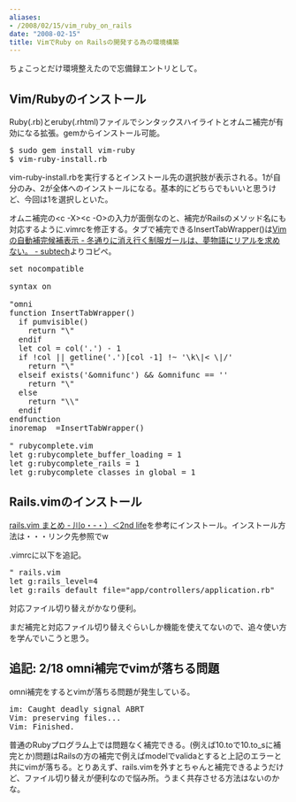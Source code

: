 ```yaml
---
aliases:
- /2008/02/15/vim_ruby_on_rails
date: "2008-02-15"
title: VimでRuby on Railsの開発する為の環境構築
---
```

ちょこっとだけ環境整えたので忘備録エントリとして。

<h2>Vim/Rubyのインストール</h2>
Ruby(.rb)とeruby(.rhtml)ファイルでシンタックスハイライトとオムニ補完が有効になる拡張。gemからインストール可能。

<pre lang="bash">
$ sudo gem install vim-ruby
$ vim-ruby-install.rb
</pre>

vim-ruby-install.rbを実行するとインストール先の選択肢が表示される。1が自分のみ、2が全体へのインストールになる。基本的にどちらでもいいと思うけど、今回は1を選択しといた。

オムニ補完の<c -X></c><c -O>の入力が面倒なのと、補完がRailsのメソッド名にも対応するように.vimrcを修正する。タブで補完できるInsertTabWrapper()は<a href="http://subtech.g.hatena.ne.jp/cho45/20071108/1194475703">Vim の自動補完候補表示 - 冬通りに消え行く制服ガールは、夢物語にリアルを求めない。 - subtech</a>よりコピペ。

<pre>
set nocompatible

syntax on

"omni
function InsertTabWrapper()
  if pumvisible()
    return "\<c -n>"
  endif
  let col = col('.') - 1
  if !col || getline('.')[col -1] !~ '\k\|< \|/'
    return "\<tab>"
  elseif exists('&omnifunc') && &omnifunc == ''
    return "\</c><c -n>"
  else
    return "\</c><c -x>\</c><c -o>"
  endif
endfunction
inoremap <tab> <c -r>=InsertTabWrapper()<cr>

" rubycomplete.vim
let g:rubycomplete_buffer_loading = 1
let g:rubycomplete_rails = 1
let g:rubycomplete_classes_in_global = 1
</cr></c></tab></c></pre>

<h2>Rails.vimのインストール</h2>
<a href="http://d.hatena.ne.jp/secondlife/20061222/1166781841">rails.vim まとめ - 川o・-・）＜2nd life</a>を参考にインストール。インストール方法は・・・リンク先参照でw

.vimrcに以下を追記。

<pre>
" rails.vim
let g:rails_level=4
let g:rails_default_file="app/controllers/application.rb"
</pre>

対応ファイル切り替えがかなり便利。

まだ補完と対応ファイル切り替えぐらいしか機能を使えてないので、追々使い方を学んでいこうと思う。

<h2>追記: 2/18 omni補完でvimが落ちる問題</h2>
omni補完をするとvimが落ちる問題が発生している。

<pre lang="bash">
im: Caught deadly signal ABRT
Vim: preserving files...
Vim: Finished.
</pre>

普通のRubyプログラム上では問題なく補完できる。(例えば10.toで<tab>10.to_sに補完とか)問題はRailsの方の補完で例えばmodelでvalida</tab><tab>とすると上記のエラーと共にvimが落ちる。とりあえず、rails.vimを外すとちゃんと補完できるようだけど、ファイル切り替えが便利なので悩み所。うまく共存させる方法はないのかな。</tab></c>